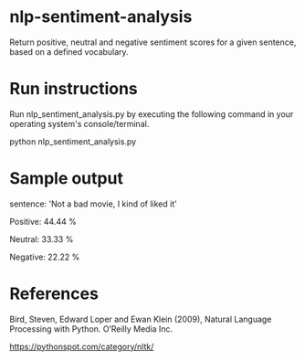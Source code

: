 # nlp-sentiment-analysis
Return positive, neutral and negative sentiment scores for a given sentence, based on a defined vocabulary.

# Run instructions

Run nlp_sentiment_analysis.py by executing the following command in your operating system's console/terminal.

python nlp_sentiment_analysis.py


# Sample output

sentence: 'Not a bad movie, I kind of liked it'

Positive: 44.44 %

Neutral: 33.33 %

Negative: 22.22 %


# References

Bird, Steven, Edward Loper and Ewan Klein (2009), Natural Language Processing with Python. O’Reilly Media Inc.

https://pythonspot.com/category/nltk/
